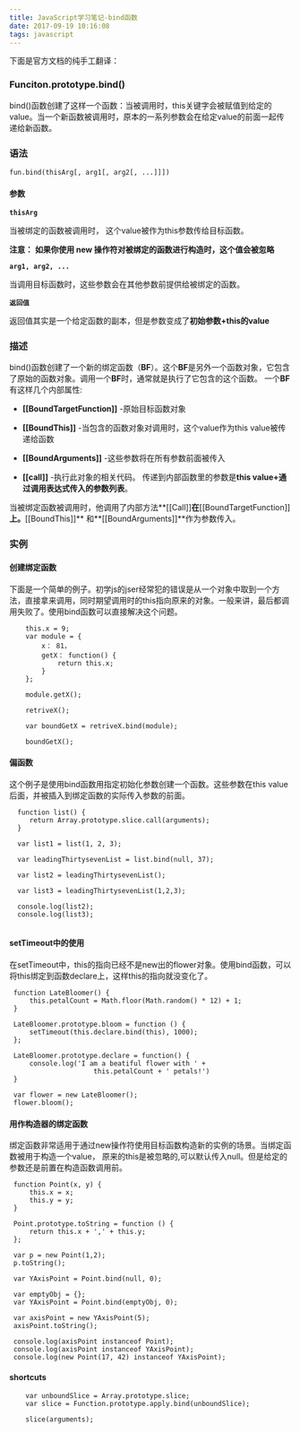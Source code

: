 ```yaml
---
title: JavaScript学习笔记-bind函数
date: 2017-09-19 10:16:08
tags: javascript 
---
```



下面是官方文档的纯手工翻译：

### Funciton.prototype.bind()
bind()函数创建了这样一个函数：当被调用时，this关键字会被赋值到给定的value。当一个新函数被调用时，原本的一系列参数会在给定value的前面一起传递给新函数。

### 语法
```fun.bind(thisArg[, arg1[, arg2[, ...]]])```

#### 参数
**```thisArg```** 

当被绑定的函数被调用时， 这个value被作为this参数传给目标函数。

**注意：**
**如果你使用 new 操作符对被绑定的函数进行构造时，这个值会被忽略**

**```arg1, arg2, ...```** 

当调用目标函数时，这些参数会在其他参数前提供给被绑定的函数。

**```返回值```** 

返回值其实是一个给定函数的副本，但是参数变成了**初始参数+this的value**


### 描述
bind()函数创建了一个新的绑定函数（**BF**）。这个**BF**是另外一个函数对象，它包含了原始的函数对象。调用一个**BF**时，通常就是执行了它包含的这个函数。
一个**BF**有这样几个内部属性:

* **[[BoundTargetFunction]]**	 -原始目标函数对象	

* **[[BoundThis]]**	 -当包含的函数对象对调用时，这个value作为this value被传递给函数

* **[[BoundArguments]]** -这些参数将在所有参数前面被传入

* **[[call]]** -执行此对象的相关代码。 传递到内部函数里的参数是**this value+通过调用表达式传入的参数列表**。

当被绑定函数被调用时，他调用了内部方法**[[Call]]**在**[[BoundTargetFunction]]**上。**[[BoundThis]]**	和**[[BoundArguments]]**作为参数传入。

### 实例

#### 创建绑定函数
下面是一个简单的例子。初学js的jser经常犯的错误是从一个对象中取到一个方法，直接拿来调用，同时期望调用时的this指向原来的对象。一般来讲，最后都调用失败了。使用bind函数可以直接解决这个问题。

```
	this.x = 9;
	var module = {
		x： 81，
		getX： function() {
			return this.x;
		}
	};
	
	module.getX();
	
	retriveX();
	
	var boundGetX = retriveX.bind(module);
	
	boundGetX();
```

#### 偏函数
这个例子是使用bind函数用指定初始化参数创建一个函数。这些参数在this value后面，并被插入到绑定函数的实际传入参数的前面。

```
  function list() {
     return Array.prototype.slice.call(arguments);
  }
 
  var list1 = list(1, 2, 3);
 
  var leadingThirtysevenList = list.bind(null, 37);

  var list2 = leadingThirtysevenList();

  var list3 = leadingThirtysevenList(1,2,3);
 
  console.log(list2);
  console.log(list3);
  
```

#### setTimeout中的使用
在setTimeout中，this的指向已经不是new出的flower对象。使用bind函数，可以将this绑定到函数declare上，这样this的指向就没变化了。

```
 function LateBloomer() {
     this.petalCount = Math.floor(Math.random() * 12) + 1;
 }

 LateBloomer.prototype.bloom = function () {
     setTimeout(this.declare.bind(this), 1000);
 };

 LateBloomer.prototype.declare = function() {
     console.log('I am a beatiful flower with ' +
                     this.petalCount + ' petals!')
 }

 var flower = new LateBloomer();
 flower.bloom();

```

####  用作构造器的绑定函数
绑定函数非常适用于通过new操作符使用目标函数构造新的实例的场景。当绑定函数被用于构造一个value， 原来的this是被忽略的,可以默认传入null。但是给定的参数还是前置在构造函数调用前。

```
 function Point(x, y) {
     this.x = x;
     this.y = y;
 }

 Point.prototype.toString = function () {
     return this.x + ',' + this.y;
 };

 var p = new Point(1,2);
 p.toString();

 var YAxisPoint = Point.bind(null, 0);

 var emptyObj = {};
 var YAxisPoint = Point.bind(emptyObj, 0);

 var axisPoint = new YAxisPoint(5);
 axisPoint.toString();

 console.log(axisPoint instanceof Point);
 console.log(axisPoint instanceof YAxisPoint);
 console.log(new Point(17, 42) instanceof YAxisPoint);
```

####  shortcuts

``` 
	var unboundSlice = Array.prototype.slice;
	var slice = Function.prototype.apply.bind(unboundSlice);
	
	slice(arguments);

```